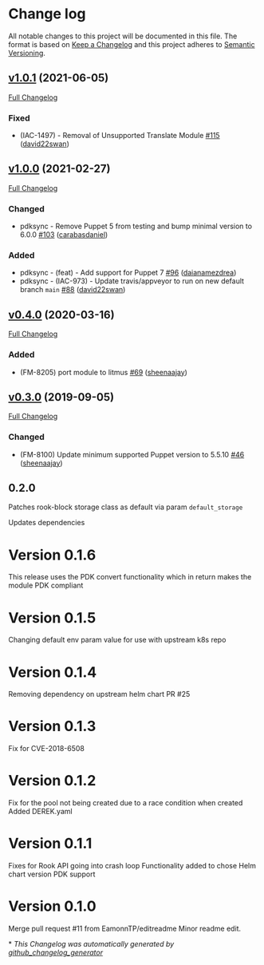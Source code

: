 # Change log

All notable changes to this project will be documented in this file. The format is based on [Keep a Changelog](http://keepachangelog.com/en/1.0.0/) and this project adheres to [Semantic Versioning](http://semver.org).

## [v1.0.1](https://github.com/puppetlabs/puppetlabs-rook/tree/v1.0.1) (2021-06-05)

[Full Changelog](https://github.com/puppetlabs/puppetlabs-rook/compare/v1.0.0...v1.0.1)

### Fixed

- \(IAC-1497\) - Removal of Unsupported Translate Module [\#115](https://github.com/puppetlabs/puppetlabs-rook/pull/115) ([david22swan](https://github.com/david22swan))

## [v1.0.0](https://github.com/puppetlabs/puppetlabs-rook/tree/v1.0.0) (2021-02-27)

[Full Changelog](https://github.com/puppetlabs/puppetlabs-rook/compare/v0.4.0...v1.0.0)

### Changed

- pdksync - Remove Puppet 5 from testing and bump minimal version to 6.0.0 [\#103](https://github.com/puppetlabs/puppetlabs-rook/pull/103) ([carabasdaniel](https://github.com/carabasdaniel))

### Added

- pdksync - \(feat\) - Add support for Puppet 7 [\#96](https://github.com/puppetlabs/puppetlabs-rook/pull/96) ([daianamezdrea](https://github.com/daianamezdrea))
- pdksync - \(IAC-973\) - Update travis/appveyor to run on new default branch `main` [\#88](https://github.com/puppetlabs/puppetlabs-rook/pull/88) ([david22swan](https://github.com/david22swan))

## [v0.4.0](https://github.com/puppetlabs/puppetlabs-rook/tree/v0.4.0) (2020-03-16)

[Full Changelog](https://github.com/puppetlabs/puppetlabs-rook/compare/v0.3.0...v0.4.0)

### Added

- \(FM-8205\) port module to litmus [\#69](https://github.com/puppetlabs/puppetlabs-rook/pull/69) ([sheenaajay](https://github.com/sheenaajay))

## [v0.3.0](https://github.com/puppetlabs/puppetlabs-rook/tree/v0.3.0) (2019-09-05)

[Full Changelog](https://github.com/puppetlabs/puppetlabs-rook/compare/0.2.0...v0.3.0)

### Changed

- \(FM-8100\) Update minimum supported Puppet version to 5.5.10 [\#46](https://github.com/puppetlabs/puppetlabs-rook/pull/46) ([sheenaajay](https://github.com/sheenaajay))

## 0.2.0

Patches rook-block storage class as default via param `default_storage`

Updates dependencies

# Version 0.1.6

This release uses the PDK convert functionality which in return makes the module PDK compliant

# Version 0.1.5

Changing default env param value for use with upstream k8s repo

# Version 0.1.4

Removing dependency on upstream helm chart PR #25

# Version 0.1.3

Fix for CVE-2018-6508

# Version 0.1.2

Fix for the pool not being created due to a race condition when created
Added DEREK.yaml

# Version 0.1.1

Fixes for Rook API going into crash loop
Functionality added to chose Helm chart version
PDK support

# Version 0.1.0

Merge pull request #11 from EamonnTP/editreadme
Minor readme edit.


\* *This Changelog was automatically generated by [github_changelog_generator](https://github.com/github-changelog-generator/github-changelog-generator)*
